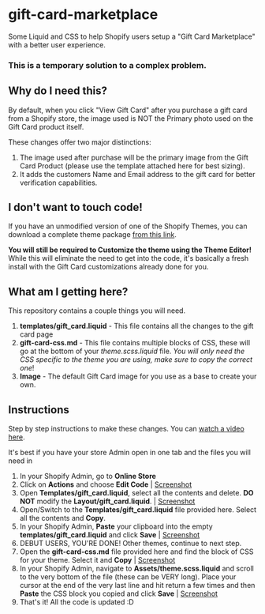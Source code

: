 # gift-card-marketplace
Some Liquid and CSS to help Shopify users setup a "Gift Card Marketplace" with a better user experience. 

### **This is a temporary solution to a complex problem.**

## Why do I need this?
By default, when you click "View Gift Card" after you purchase a gift card from a Shopify store, the image used is NOT the Primary photo used on the Gift Card product itself. 

These changes offer two major distinctions:
1. The image used after purchase will be the primary image from the Gift Card Product (please use the template attached here for best sizing).
2. It adds the customers Name and Email address to the gift card for better verification capabilities.

## I don't want to touch code!
If you have an unmodified version of one of the Shopify Themes, you can download a complete theme package [from this link](https://drive.google.com/drive/folders/1ZBMLuq9tRc19WMzrKltEHqzmFF7ze4SA?usp=sharing).

**You will still be required to Customize the theme using the Theme Editor!** While this will eliminate the need to get into the code, it's basically a fresh install with the Gift Card customizations already done for you.

## What am I getting here?
This repository contains a couple things you will need.
1. **templates/gift_card.liquid** - This file contains all the changes to the gift card page
2. **gift-card-css.md** - This file contains multiple blocks of CSS, these will go at the bottom of your *theme.scss.liquid* file. *You will only need the CSS specific to the theme you are using, make sure to copy the correct one*!
3. **Image** - The default Gift Card image for you use as a base to create your own.

## Instructions
Step by step instructions to make these changes. You can [watch a video here](https://drive.google.com/a/shopify.com/file/d/1ZdvbCY_i-0IQfbtSPR-VNAaJxFfAx49w/view?usp=sharing). 

It's best if you have your store Admin open in one tab and the files you will need in 

1. In your Shopify Admin, go to **Online Store**
2. Click on **Actions** and choose **Edit Code** | [Screenshot](https://screenshot.click/24-44-otdzf-lah5y.jpg)
3. Open **Templates/gift_card.liquid**, select all the contents and delete. **DO NOT** modify the **Layout/gift_card.liquid**. | [Screenshot](https://screenshot.click/24-50-kj5xx-nyh3d.jpg) 
4. Open/Switch to the **Templates/gift_card.liquid** file provided here. Select all the contents and **Copy**.
5. In your Shopify Admin, **Paste** your clipboard into the empty **templates/gift_card.liquid** and click **Save** | [Screenshot](https://screenshot.click/24-53-wyb70-wxmft.jpg)
6. DEBUT USERS, YOU'RE DONE! Other themes, continue to next step.
7. Open the **gift-card-css.md** file provided here and find the block of CSS for your theme. Select it and **Copy** | [Screenshot](https://screenshot.click/24-56-r0dg3-zqpxe.jpg)
8. In your Shopify Admin, navigate to **Assets/theme.scss.liquid** and scroll to the very bottom of the file (these can be VERY long). Place your cursor at the end of the very last line and hit return a few times and then **Paste** the CSS block you copied and click **Save** | [Screenshot](https://screenshot.click/24-58-0jzyq-t20qb.jpg)
9. That's it! All the code is updated :D
